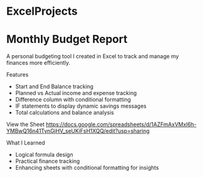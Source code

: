 # ExcelProjects
# Monthly Budget Report
A personal budgeting tool I created in Excel to track and manage my finances more efficiently.

Features
- Start and End Balance tracking
- Planned vs Actual income and expense tracking
- Difference column with conditional formatting
- IF statements to display dynamic savings messages
- Total calculations and balance analysis

View the Sheet
https://docs.google.com/spreadsheets/d/1AZFmAxVMxl6h-YMBwQ16n41TynGjHV_seUKiFsH1XQQ/edit?usp=sharing

What I Learned
- Logical formula design
- Practical finance tracking
- Enhancing sheets with conditional formatting for insights
